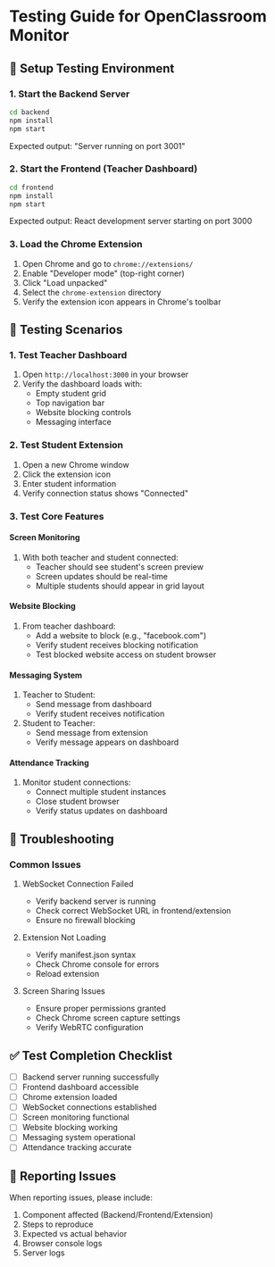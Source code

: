 # Testing Guide for OpenClassroom Monitor

## 🚀 Setup Testing Environment

### 1. Start the Backend Server
```bash
cd backend
npm install
npm start
```
Expected output: "Server running on port 3001"

### 2. Start the Frontend (Teacher Dashboard)
```bash
cd frontend
npm install
npm start
```
Expected output: React development server starting on port 3000

### 3. Load the Chrome Extension
1. Open Chrome and go to `chrome://extensions/`
2. Enable "Developer mode" (top-right corner)
3. Click "Load unpacked"
4. Select the `chrome-extension` directory
5. Verify the extension icon appears in Chrome's toolbar

## 🧪 Testing Scenarios

### 1. Test Teacher Dashboard
1. Open `http://localhost:3000` in your browser
2. Verify the dashboard loads with:
   - Empty student grid
   - Top navigation bar
   - Website blocking controls
   - Messaging interface

### 2. Test Student Extension
1. Open a new Chrome window
2. Click the extension icon
3. Enter student information
4. Verify connection status shows "Connected"

### 3. Test Core Features

#### Screen Monitoring
1. With both teacher and student connected:
   - Teacher should see student's screen preview
   - Screen updates should be real-time
   - Multiple students should appear in grid layout

#### Website Blocking
1. From teacher dashboard:
   - Add a website to block (e.g., "facebook.com")
   - Verify student receives blocking notification
   - Test blocked website access on student browser

#### Messaging System
1. Teacher to Student:
   - Send message from dashboard
   - Verify student receives notification
2. Student to Teacher:
   - Send message from extension
   - Verify message appears on dashboard

#### Attendance Tracking
1. Monitor student connections:
   - Connect multiple student instances
   - Close student browser
   - Verify status updates on dashboard

## 🐛 Troubleshooting

### Common Issues
1. WebSocket Connection Failed
   - Verify backend server is running
   - Check correct WebSocket URL in frontend/extension
   - Ensure no firewall blocking

2. Extension Not Loading
   - Verify manifest.json syntax
   - Check Chrome console for errors
   - Reload extension

3. Screen Sharing Issues
   - Ensure proper permissions granted
   - Check Chrome screen capture settings
   - Verify WebRTC configuration

## ✅ Test Completion Checklist

- [ ] Backend server running successfully
- [ ] Frontend dashboard accessible
- [ ] Chrome extension loaded
- [ ] WebSocket connections established
- [ ] Screen monitoring functional
- [ ] Website blocking working
- [ ] Messaging system operational
- [ ] Attendance tracking accurate

## 📝 Reporting Issues

When reporting issues, please include:
1. Component affected (Backend/Frontend/Extension)
2. Steps to reproduce
3. Expected vs actual behavior
4. Browser console logs
5. Server logs
